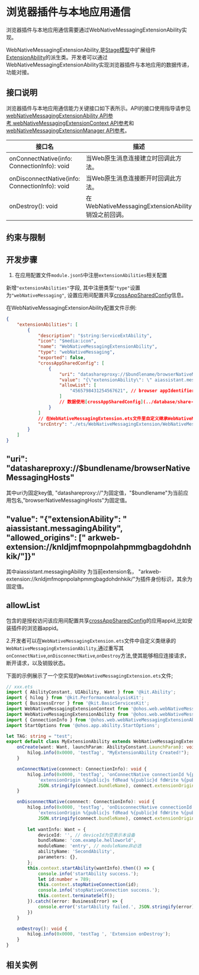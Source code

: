 # 浏览器插件与本地应用通信
<!--Kit: ArkWeb-->
<!--Subsystem: Web-->
<!--Owner: @bingli-->
<!--Designer: @bingli-->
<!--Tester: @ghiker-->
<!--Adviser: @HelloCrease-->

浏览器插件与本地应用通信需要通过WebNativeMessagingExtensionAbility实现。

WebNativeMessagingExtensionAbility,是[Stage模型](../application-models/stage-model-development-overview.md)中扩展组件[ExtensionAbility](../application-models/extensionability-overview.md)的派生类。开发者可以通过WebNativeMessagingExtensionAbility实现浏览器插件与本地应用的数据传递，功能对接。

## 接口说明

浏览器插件与本地应用通信能力关键接口如下表所示。API的接口使用指导请参见[webNativeMessagingExtensionAbility API参考](../reference/apis-arkweb/arkts-apis-web-webNativeMessagingExtensionAbility.md),[webNativeMessagingExtensionContext API参考](../reference/apis-arkweb/arkts-apis-web-webNativeMessagingExtensionContext.md)和[webNativeMessagingExtensionManager API参考](../reference/apis-arkweb/arkts-apis-web-webNativeMessagingExtensionManager.md)。

| 接口名                                  | 描述        |
| ----------------------------------------- | ---------- |
| onConnectNative(info: ConnectionInfo): void | 当Web原生消息连接建立时回调此方法。 |
| onDisconnectNative(info: ConnectionInfo): void | 当Web原生消息连接断开时回调此方法。 |
| onDestroy(): void | 在WebNativeMessagingExtensionAbility销毁之前回调。 |

## 约束与限制

## 开发步骤

1. 在应用配置文件`module.json5`中注册`extensionAbilities`相关配置

新增`"extensionAbilities"`字段, 其中注册类型`"type"`设置为`"webNativeMessaging"`, 设置应用间配置共享[crossAppSharedConfig](../database/share-config.md)信息。

在WebNativeMessagingExtensionAbility配置文件示例:

```json
{
    "extensionAbilities": [
        {
            "description": "$string:ServiceExtAbility",
            "icon": "$media:icon",
            "name": "WebNativeMessagingExtensionAbility",
            "type": "webNativeMessaging",
            "exported": false,
            "crossAppSharedConfig": [
                {
                    "uri": "datashareproxy://$bundlename/browserNativeMessagingHosts",
                    "value": "{\"extensionAbility\": \" aiassistant.messagingAbility\", \"allowed_origins\": [\" arkweb-extension://knldjmfmopnpolahpmmgbagdohdnhkik/\"]}",
                    "allowList": [
                        "4565798431254567621", // browser appIdentifier
                    ]
                    // 数据使用[crossAppSharedConfig](../database/share-config.md)
                }
            ]
            // 在WebNativeMessagingExtension.ets文件里自定义继承WebNativeMessagingExtensionAbility,重写其中的onConnectNative/onDisconnectNative和onDestroy。
            "srcEntry": "./ets/WebNativeMessagingExtension/WebNativeMessagingExtension.ets"
        }
    ]
}
```

## "uri": "datashareproxy://$bundlename/browserNativeMessagingHosts"
其中uri为固定key值, "datashareproxy://"为固定值，"$bundlename"为当前应用包名,"browserNativeMessagingHosts"为固定值。

## "value": "{\"extensionAbility\": \" aiassistant.messagingAbility\", \"allowed_origins\": [\" arkweb-extension://knldjmfmopnpolahpmmgbagdohdnhkik/\"]}"
其中aiassistant.messagingAbility 为当前extension名， "arkweb-extension://knldjmfmopnpolahpmmgbagdohdnhkik/"为插件身份标识，其余为固定值。

## allowList
包含的是授权访问该应用间配置共享[crossAppSharedConfig](../database/share-config.md)的应用appid,比如安装插件的浏览器appid。

2.开发者可以在`WebNativeMessagingExtension.ets`文件中自定义类继承的`WebNativeMessagingExtensionAbility`,通过重写其`onConnectNative`,`onDisconnectNative`,`onDestroy`方法,使其能够相应连接请求，断开请求，以及销毁状态。

下面的示例展示了一个空实现的`WebNativeMessagingExtension.ets`文件;

```ts
// xxx.ets
import { AbilityConstant, UIAbility, Want } from '@kit.Ability';
import { hilog } from '@kit.PerformanceAnalysisKit';
import { BusinessError } from '@kit.BasicServicesKit';
import WebNativeMessagingExtensionContext from '@ohos.web.webNativeMessagingExtensionContext';
import WebNativeMessagingExtensionAbility from '@ohos.web.webNativeMessagingExtensionAbility';
import { ConnectionInfo } from '@ohos.web.webNativeMessagingExtensionAbility';
import StartOptions from '@ohos.app.ability.StartOptions';

let TAG: string = "test";
export default class MyExtensionAbility extends WebNativeMessagingExtensionAbility {
    onCreate(want: Want, launchParam: AbilityConstant.LaunchParam): void {
        hilog.info(0x0000, 'testTag', "MyExtensionAbility Created!");
    }

    onConnectNative(connnect: ConnectionInfo): void {
        hilog.info(0x0000, 'testTag', 'onConnectNative connectionId %{public}d bundleName %{public}s ' + 
            'extensionOrigin %{public}s fdRead %{public}d fdWrite %{public}d', connect.connectionId,
            JSON.stringify(connect.bundleName), connect.extensionOrigin, connect.fdRead, connect.fdWrite);
    }

    onDisconnectNative(connnect: ConnectionInfo): void {
        hilog.info(0x0000, 'testTag', 'onDisconnectNative connectionId %{public}d bundleName %{public}s ' + 
            'extensionOrigin %{public}s fdRead %{public}d fdWrite %{public}d', connect.connectionId,
            JSON.stringify(connect.bundleName), connect.extensionOrigin, connect.fdRead, connect.fdWrite);
        
        let wantInfo: Want = {
            deviceId: '', // deviceId为空表示本设备
            bundleName: 'com.example.helloworld',
            moduleName: 'entry', // moduleName非必选
            abilityName: 'SecondAbility',
            parameters: {},
        };
        this.context.startAbility(wantInfo).then(() => {
            console.info('startAbility success.');
            let id:number = 789;
            this.context.stopNativeConnection(id);
            console.info('stopNativeConnection success.');
            this.context.terminateSelf();
        }).catch((error: BusinessError) => {
            console.error('startAbility failed.', JSON.stringify(error));
        })
    }

    onDestroy(): void {
        hilog.info(0x0000, 'testTag ', 'Extension onDestroy');
    }
}
```

## 相关实例